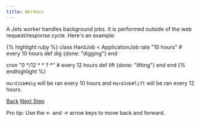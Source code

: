```yaml
---
title: Workers
---
```


A Jets worker handles background jobs. It is performed outside of the web request/response cycle. Here's an example:

{% highlight ruby %}
class HardJob < ApplicationJob
  rate "10 hours" # every 10 hours
  def dig
    {done: "digging"}
  end

  cron "0 */12 * * ? *" # every 12 hours
  def lift
    {done: "lifting"}
  end
end
{% endhighlight %}

`HardJob#dig` will be ran every 10 hours and `HardJob#lift` will be ran every 12 hours.

<a id="prev" class="btn btn-basic" href="{% link quick-start.md %}">Back</a>
<a id="next" class="btn btn-primary" href="{% link import-templates.md %}">Next Step</a>
<p class="keyboard-tip">Pro tip: Use the <- and -> arrow keys to move back and forward.</p>
